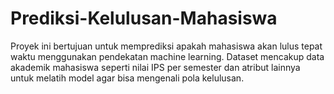 # Prediksi-Kelulusan-Mahasiswa
Proyek ini bertujuan untuk memprediksi apakah mahasiswa akan lulus tepat waktu menggunakan pendekatan machine learning. Dataset mencakup data akademik mahasiswa seperti nilai IPS per semester dan atribut lainnya untuk melatih model agar bisa mengenali pola kelulusan.
